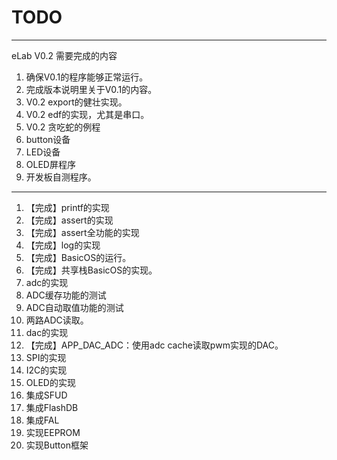 # TODO
-----------
eLab V0.2 需要完成的内容
1. 确保V0.1的程序能够正常运行。
2. 完成版本说明里关于V0.1的内容。
3. V0.2 export的健壮实现。
4. V0.2 edf的实现，尤其是串口。
5. V0.2 贪吃蛇的例程
6. button设备
7. LED设备
8. OLED屏程序
9. 开发板自测程序。

-----------
1. 【完成】printf的实现
2. 【完成】assert的实现
3. 【完成】assert全功能的实现
4. 【完成】log的实现
5. 【完成】BasicOS的运行。
6. 【完成】共享栈BasicOS的实现。
5. adc的实现
5. ADC缓存功能的测试
6. ADC自动取值功能的测试
6. 两路ADC读取。
6. dac的实现
7. 【完成】APP_DAC_ADC：使用adc cache读取pwm实现的DAC。
8. SPI的实现
9. I2C的实现
10. OLED的实现
11. 集成SFUD
12. 集成FlashDB
13. 集成FAL
14. 实现EEPROM
15. 实现Button框架
